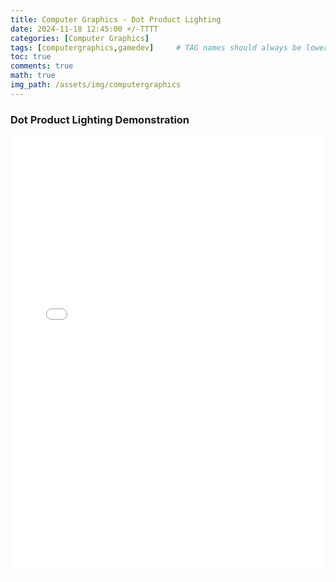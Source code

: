 ```yaml
---
title: Computer Graphics - Dot Product Lighting
date: 2024-11-18 12:45:00 +/-TTTT
categories: [Computer Graphics]
tags: [computergraphics,gamedev]     # TAG names should always be lowercase
toc: true
comments: true
math: true
img_path: /assets/img/computergraphics
---
```

### Dot Product Lighting Demonstration ###
<div style="text-align: center;">
<iframe src="{{ site.baseurl }}/assets/pages/cg-dot-product-light.html" width="100%" height="700px" frameborder="0">
    Your browser does not support iframes.
</iframe>
</div>